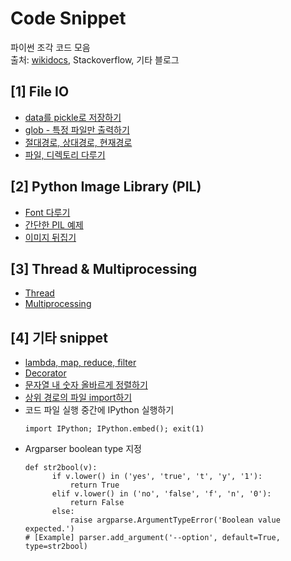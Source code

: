 # Code Snippet

파이썬 조각 코드 모음 <br/>
출처: [wikidocs](https://wikidocs.net/book/536), Stackoverflow, 기타 블로그


## [1] File IO

- [data를 pickle로 저장하기](https://wikidocs.net/8929)
- [glob - 특정 파일만 출력하기](https://wikidocs.net/3746)
- [절대경로, 상대경로, 현재경로](https://wikidocs.net/3716)
- [파일, 디렉토리 다루기](https://wikidocs.net/3717)

## [2] Python Image Library (PIL)
- [Font 다루기](https://wikidocs.net/12157)
- [간단한 PIL 예제](https://wikidocs.net/3702)
- [이미지 뒤집기](https://wikidocs.net/12205)

## [3] Thread & Multiprocessing
- [Thread](https://niceman.tistory.com/138?category=940952)
- [Multiprocessing](https://niceman.tistory.com/145?category=940952)

## [4] 기타 snippet
- [lambda, map, reduce, filter](https://wikidocs.net/64)
- [Decorator](https://velog.io/@doondoony/Python-Decorator-101)
- [문자열 내 숫자 올바르게 정렬하기](https://stackoverflow.com/questions/5967500/how-to-correctly-sort-a-string-with-a-number-inside)
- [상위 경로의 파일 import하기](https://seongkyun.github.io/others/2019/04/29/python_import/)
- 코드 파일 실행 중간에 IPython 실행하기
  ```python3
  import IPython; IPython.embed(); exit(1)
  ```
- Argparser boolean type 지정
  ```python3
  def str2bool(v):
        if v.lower() in ('yes', 'true', 't', 'y', '1'):
            return True
        elif v.lower() in ('no', 'false', 'f', 'n', '0'):
            return False
        else:
            raise argparse.ArgumentTypeError('Boolean value expected.')
  # [Example] parser.add_argument('--option', default=True, type=str2bool)
  ```
